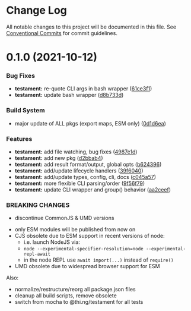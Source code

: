 # Change Log

All notable changes to this project will be documented in this file.
See [Conventional Commits](https://conventionalcommits.org) for commit guidelines.

# 0.1.0 (2021-10-12)


### Bug Fixes

* **testament:** re-quote CLI args in bash wrapper ([61ce3f1](https://github.com/thi-ng/umbrella/commit/61ce3f1782a1975977a5fdb5520b87717c60b4a9))
* **testament:** update bash wrapper ([d8b733d](https://github.com/thi-ng/umbrella/commit/d8b733d27a849e1ae3d834f15bc4a659927e13ab))


### Build System

* major update of ALL pkgs (export maps, ESM only) ([0d1d6ea](https://github.com/thi-ng/umbrella/commit/0d1d6ea9fab2a645d6c5f2bf2591459b939c09b6))


### Features

* **testament:** add file watching, bug fixes ([4987e1d](https://github.com/thi-ng/umbrella/commit/4987e1d9d432bce8d0c4f996a68e43dcdd34b27f))
* **testament:** add new pkg ([d2bbab4](https://github.com/thi-ng/umbrella/commit/d2bbab4cadafd4a75603247dc3ab53a03a581c73))
* **testament:** add result format/output, global opts ([b624396](https://github.com/thi-ng/umbrella/commit/b624396e5ed94ddb9f279a84824a35a6c07b34e0))
* **testament:** add/update lifecycle handlers ([39f6040](https://github.com/thi-ng/umbrella/commit/39f60405eb1db61867f6a37e5214d558220e8b9c))
* **testament:** add/update types, config, cli, docs ([c045a57](https://github.com/thi-ng/umbrella/commit/c045a5740c6c1d4ad402e409e39ee858dd9c7548))
* **testament:** more flexible CLI parsing/order ([9f56f79](https://github.com/thi-ng/umbrella/commit/9f56f79afa30f2a473c8710a8b60335d3269f644))
* **testament:** update CLI wrapper and group() behavior ([aa2ceef](https://github.com/thi-ng/umbrella/commit/aa2ceeff8686f289519fb14134f05aef59e10bee))


### BREAKING CHANGES

* discontinue CommonJS & UMD versions

- only ESM modules will be published from now on
- CJS obsolete due to ESM support in recent versions of node:
  - i.e. launch NodeJS via:
  - `node --experimental-specifier-resolution=node --experimental-repl-await`
  - in the node REPL use `await import(...)` instead of `require()`
- UMD obsolete due to widespread browser support for ESM

Also:
- normalize/restructure/reorg all package.json files
- cleanup all build scripts, remove obsolete
- switch from mocha to @thi.ng/testament for all tests
